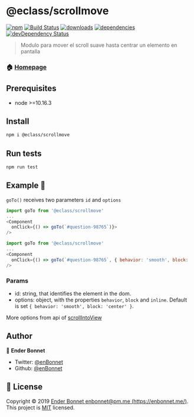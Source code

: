 # @eclass/scrollmove

[![npm](https://img.shields.io/npm/v/@eclass/scrollmove.svg)](https://www.npmjs.com/package/@eclass/scrollmove)
[![Build Status](https://travis-ci.org/eclass/scrollmove.svg?branch=master)](https://travis-ci.org/eclass/scrollmove)
[![downloads](https://img.shields.io/npm/dt/@eclass/scrollmove.svg)](https://www.npmjs.com/package/@eclass/scrollmove)
[![dependencies](https://img.shields.io/david/eclass/scrollmove.svg)](https://david-dm.org/eclass/scrollmove)
[![devDependency Status](https://img.shields.io/david/dev/eclass/scrollmove.svg)](https://david-dm.org/eclass/scrollmove#info=devDependencies)

> Modulo para mover el scroll suave hasta centrar un elemento en pantalla

### 🏠 [Homepage](https://github.com/eclass/scrollmove#readme)

## Prerequisites

- node >=10.16.3

## Install

```sh
npm i @eclass/scrollmove
```

## Run tests

```sh
npm run test
```

## Example 📖

`goTo()` receives two parameters `id` and `options`

```js
import goTo from '@eclass/scrollmove'
...
<Component
  onClick={() => goTo(`#question-98765`)}>
/>
```

```js
import goTo from '@eclass/scrollmove'
...
<Component
  onClick={() => goTo(`#question-98765`, { behavior: 'smooth', block: 'center' })}>
/>
```

### Params

- id: string, that identifies the element in the dom.
- options: object, with the properties `behavior`, `block` and `inline`. Default is set `{ behavior: 'smooth', block: 'center' }`.

More options from api of [scrollIntoView](https://developer.mozilla.org/en-US/docs/Web/API/Element/scrollIntoView)

## Author

👤 **Ender Bonnet**

- Twitter: [@enBonnet](https://twitter.com/enbonnet)
- Github: [@enBonnet](https://github.com/enbonnet)

## 📝 License

Copyright © 2019 [Ender Bonnet <enbonnet@pm.me> (https://enbonnet.me/)](https://github.com/eclass).<br />
This project is [MIT](https://github.com/eclass/scrollmove/blob/master/LICENSE) licensed.
